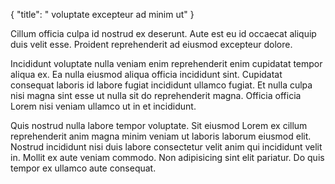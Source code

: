 {
  "title": " voluptate excepteur ad minim ut"
}

Cillum officia culpa id nostrud ex deserunt. Aute est eu id occaecat aliquip duis velit esse. Proident reprehenderit ad eiusmod excepteur dolore.

Incididunt voluptate nulla veniam enim reprehenderit enim cupidatat tempor aliqua ex. Ea nulla eiusmod aliqua officia incididunt sint. Cupidatat consequat laboris id labore fugiat incididunt ullamco fugiat. Et nulla culpa nisi magna sint esse ut nulla sit do reprehenderit magna. Officia officia Lorem nisi veniam ullamco ut in et incididunt.

Quis nostrud nulla labore tempor voluptate. Sit eiusmod Lorem ex cillum reprehenderit anim magna minim veniam ut laboris laborum eiusmod elit. Nostrud incididunt nisi duis labore consectetur velit anim qui incididunt velit in. Mollit ex aute veniam commodo. Non adipisicing sint elit pariatur. Do quis tempor ex ullamco aute consequat.
